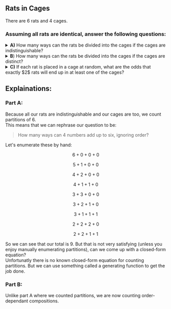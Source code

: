 ## Rats in Cages
There are $6$ rats and $4$ cages.  
### Assuming all rats are identical, answer the following questions:
<details><summary><b>A)</b> How many ways can the rats be divided into the cages if the cages are indistinguishable?</summary></details>
<details><summary><b>B</b>) How many ways can the rats be divided into the cages if the cages are distinct?</summary></details>
<details><summary><b>C)</b> If each rat is placed in a cage at random, what are the odds that exactly $2$ rats will end up in at least one of the cages?</summary></details>


## Explainations:
### Part A:
Because all our rats are indistinguishable and our cages are too, we count partitions of $6$.  
This means that we can rephrase our question to be:
> How many ways can $4$ numbers add up to six, ignoring order?

Let's enumerate these by hand:
```math
6+0+0+0
```
```math
5+1+0+0
```
```math
4+2+0+0
```
```math
4+1+1+0
```
```math
3+3+0+0
```
```math
3+2+1+0
```
```math
3+1+1+1
```
```math
2+2+2+0
```
```math
2+2+1+1
```
So we can see that our total is $9$.  But that is not very satisfying (unless you enjoy manually enumerating partitions), can we come up with a closed-form equation?  
Unfortunatly there is no known closed-form equation for counting partitions.  But we can use something called a generating function to get the job done.  



### Part B:
Unlike part A where we counted partitions, we are now counting order-dependant compositions.



